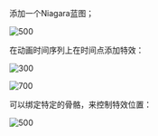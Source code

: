 添加一个Niagara蓝图；

![500](https://pic-1315225359.cos.ap-shanghai.myqcloud.com/20231012211304.png)

在动画时间序列上在时间点添加特效：

![300](https://pic-1315225359.cos.ap-shanghai.myqcloud.com/20231012211612.png)

![700](https://pic-1315225359.cos.ap-shanghai.myqcloud.com/20231012211653.png)

可以绑定特定的骨骼，来控制特效位置：

![500](https://pic-1315225359.cos.ap-shanghai.myqcloud.com/20231012212245.png)
